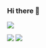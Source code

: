 ### Hi there 👋
<img src="https://github-readme-stats.vercel.app/api/top-langs/?username=k3KAW8Pnf7mkmdSMPHz27&layout=compact">

<a href="https://www.linkedin.com/in/jasketorp/"><img src="https://img.shields.io/badge/LinkedIn-0077B5?style=plastic&logo=linkedin&logoColor=white"></a> <a href="https://www.codechef.com/users/radix28_numb"><img src="https://img.shields.io/badge/CodeChef-7b5e47?style=plastic&logo=codechef&logoColor=F5F5DC"></a>
<!--
**k3KAW8Pnf7mkmdSMPHz27/k3KAW8Pnf7mkmdSMPHz27** is a ✨ _special_ ✨ repository because its `README.md` (this file) appears on your GitHub profile.

Here are some ideas to get you started:

- 🔭 I’m currently working on ...
- 🌱 I’m currently learning ...
- 👯 I’m looking to collaborate on ...
- 🤔 I’m looking for help with ...
- 💬 Ask me about ...
- 📫 How to reach me: ...
- 😄 Pronouns: ...
- ⚡ Fun fact: ...
-->
